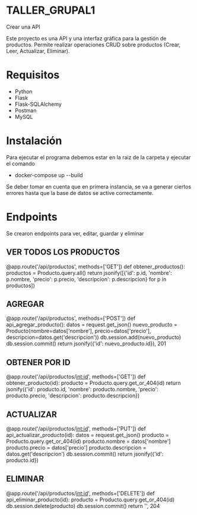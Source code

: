# TALLER_GRUPAL1
Crear una API

Este proyecto es una API y una interfaz gráfica para la gestión de productos. Permite realizar operaciones CRUD sobre productos (Crear, Leer, Actualizar, Eliminar).

# Requisitos

- Python 
- Flask
- Flask-SQLAlchemy
- Postman 
- MySQL

# Instalación

Para ejecutar el programa debemos estar en la raiz de la carpeta y ejecutar el comando

 - docker-compose up --build 

Se deber tomar en cuenta que en primera instancia, se va a generar ciertos errores hasta
que la base de datos se active correctamente.

# Endpoints 

Se crearon endpoints para ver, editar, guardar y eliminar

## VER TODOS LOS PRODUCTOS
@app.route('/api/productos', methods=['GET'])
def obtener_productos():
    productos = Producto.query.all()
    return jsonify([{'id': p.id, 'nombre': p.nombre, 'precio': p.precio, 'descripcion': p.descripcion} for p in productos])

## AGREGAR
@app.route('/api/productos', methods=['POST'])
def api_agregar_producto():
    datos = request.get_json()
    nuevo_producto = Producto(nombre=datos['nombre'], precio=datos['precio'], descripcion=datos.get('descripcion'))
    db.session.add(nuevo_producto)
    db.session.commit()
    return jsonify({'id': nuevo_producto.id}), 201

## OBTENER POR ID
@app.route('/api/productos/<int:id>', methods=['GET'])
def obtener_producto(id):
    producto = Producto.query.get_or_404(id)
    return jsonify({'id': producto.id, 'nombre': producto.nombre, 'precio': producto.precio, 'descripcion': producto.descripcion})

## ACTUALIZAR
@app.route('/api/productos/<int:id>', methods=['PUT'])
def api_actualizar_producto(id):
    datos = request.get_json()
    producto = Producto.query.get_or_404(id)
    producto.nombre = datos['nombre']
    producto.precio = datos['precio']
    producto.descripcion = datos.get('descripcion')
    db.session.commit()
    return jsonify({'id': producto.id})

## ELIMINAR
@app.route('/api/productos/<int:id>', methods=['DELETE'])
def api_eliminar_producto(id):
    producto = Producto.query.get_or_404(id)
    db.session.delete(producto)
    db.session.commit()
    return '', 204
